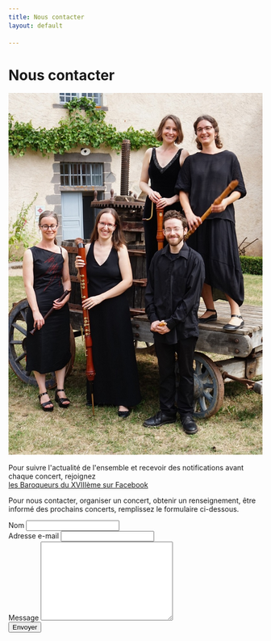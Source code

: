 ```yaml
---
title: Nous contacter
layout: default

---
```

<div id="contact"> <h1 class="pageTitle">Nous contacter</h1> <div class="contactContent"> <img src="/uploads/DSC07965_contact.jpg" /> </div> <form action="https://formspree.io/contact@baroqueurs.fr" method="POST"> <p>Pour suivre l'actualité de l'ensemble et recevoir des notifications avant chaque concert, rejoignez<br><a href="htt_s://www.facebook.com/{{ site.social.facebook }}" target="_blank">les Baroqueurs du XVIIIème sur Facebook</a></p>
<p>Pour nous contacter, organiser un concert, obtenir un renseignement, être informé des prochains concerts, remplissez le formulaire ci-dessous.</p>
<label for="name">Nom</label>
<input type="text" id="name" name="name" class="full-width"><br>
<label for="email">Adresse e-mail</label>
<input type="email" id="email" name="_replyto" class="full-width"><br>
<label for="message">Message</label>
<textarea name="message" id="message" cols="30" rows="10" class="full-width"></textarea><br>
<input type="submit" value="Envoyer" class="button"_>
</form>
</div>
